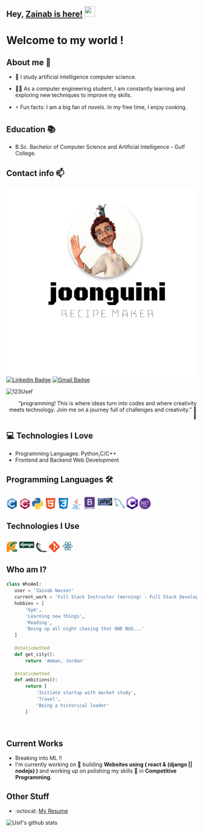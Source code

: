 ## Hey, [Zainab is here!](https://www.youtube.com/@joonguinirecipes)  <img src="https://media.giphy.com/media/hvRJCLFzcasrR4ia7z/giphy.gif" width="28px" height="28px">

<h1>Welcome to my world ! </h1> 

## About me 🚀
- 🏢 I study artificial intelligence computer science.

- 👨‍💻 As a computer engineering student, I am constantly learning and exploring new techniques to improve my skills.
- ⚡ Fun facts: 
 I am a big fan of novels.  In my free time, I enjoy cooking.


## Education 📚
- B.Sc. Bachelor of Computer Science and Artificial Intelligence - Gulf College.

## Contact info 📫

<img src = 'https://github.com/123usef/123usef/blob/main/images/logo%20(1).jpg' alt = 'Joonguini' width='500px' height='500px' align='right'/>




[![Linkedin Badge](https://img.shields.io/badge/-Zainab%20Nasser-blue?style=flat-square&logo=Linkedin&logoColor=white&link=https://www.linkedin.com/in/zainab-alhadidi-9ab228317/)](https:www.linkedin.com/in/zainab-alhadidi-9ab228317/) [![Gmail Badge](https://img.shields.io/badge/-Zainab-c14438?style=flat-square&logo=Gmail&logoColor=white&link=mailto:Zainabnasser294@gmail.com)](Zainabnasser294@gmail.com) 
<p align="left"> <img src="https://komarev.com/ghpvc/?username=123usef" alt="123Usef" /> </p>

<div style="text-align: right">“programming! This is where ideas turn into codes and where creativity meets technology. Join me on a journey full of challenges and creativity.” 🤩 🥳 </div>

## :computer: Technologies I Love
* Programming Languages: Python,C/C++ 
* Frontend and Backend Web Development



## Programming Languages 🛠
<img src = 'https://github.com/123usef/123usef/blob/main/images/c-original.svg' width='30'/> <img src = 'https://github.com/123usef/123usef/blob/main/images/cpp.svg' width='30'/> <img src = 'https://github.com/123usef/123usef/blob/main/images/python2.png' height='30'/>  <img src = 'https://github.com/123usef/123usef/blob/main/images/html.svg' width='30'/>   <img src = 'https://github.com/123usef/123usef/blob/main/images/css.svg' width='30'/> <img src = 'https://github.com/123usef/123usef/blob/main/images/java.svg' width='30'/> <img src = 'https://github.com/123usef/123usef/blob/main/images/bootstrap.svg' width='33'/>  <img src = 'https://github.com/123usef/123usef/blob/main/images/php.svg' width='40'/>
 <img src = 'https://github.com/123usef/123usef/blob/main/images/sql.svg' width='30'/> <img src = 'https://github.com/123usef/123usef/blob/main/images/c--4.svg' width='30'/> <img src = 'https://github.com/123usef/123usef/blob/main/images/NET_Core_Logo.svg' width='30'/>
 
 ## Technologies I Use
 <img src = 'https://github.com/123usef/123usef/blob/main/images/pycharm.svg' width='30'/>  <img src = 'https://github.com/123usef/123usef/blob/main/images/django.svg' height='40'/> <img src = 'https://github.com/123usef/123usef/blob/main/images/flask.png' width='30'/> <img src = 'https://github.com/123usef/123usef/blob/main/images/git.svg' width='30'/>  <img src = 'https://github.com/123usef/123usef/blob/main/images/react.svg' width='33'/>
 
 ## Who am I?
 ```python
 class WhoAmI:
    user = 'Zainab Nasser'
    current_work = 'Full Stack Instructor (morning) - Full Stack Developer (night)'
    hobbies = [
        'Gym',
        'Learning new things',
        'Reading',
        'Being up all night chasing that ONE BUG...'
    ]
   
    @staticmethod
    def get_city():
        return 'Amman, Jordan'
   
    @staticmethod
    def ambitions():
        return [
            'Initiate startup with market study',
            'Travel',
            'Being a historical leader'
        ]

	
 ```
 
## Current Works
 * Breaking into ML !!
 * I'm currently working on 🔭 building **Websites using ( react & (django || nodejs) )** and working up on polishing my skills 🌱 in **Competitive Programming**.
 
## Other Stuff
  - :octocat: [My Resume](https://drive.google.com/file/d/19hpwpWPGzMNZAfdcJyKb-1ko7XrI7T8z/view?usp=sharing)
 

![Usif's github stats](https://github-readme-stats.vercel.app/api?username=123usef&show_icons=true&hide=[%22issues%22])
 
 
